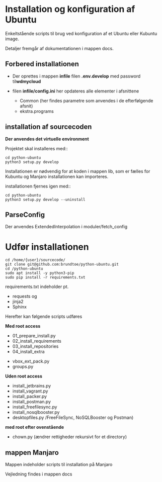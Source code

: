 # Installation og konfiguration af Ubuntu

Enkeltstående scripts til brug ved konfiguration af et Ubuntu eller Kubuntu image.

Detaljer fremgår af dokumentationen i mappen docs.

## Forbered installationen

- Der oprettes i mappen **infile** filen **.env.develop** med password til**wdmycloud**
- filen **infile/config.ini** her opdateres alle elementer i afsnittene 

    - Common (her findes parametre som anvendes i de efterfølgende afsnit)
    - ekstra.programs

## installation af sourcecoden

**Der anvendes det virtuelle environment**

Projektet skal installeres med::

    cd python-ubuntu
    python3 setup.py develop
    
Installationen er nødvendig for at koden i mappen lib, som er fælles for Kubuntu og Manjaro installationen kan importeres.

installationen fjernes igen med::

    cd python-ubuntu
    python3 setup.py develop --uninstall

## ParseConfig

Der anvendes ExtendedInterpolation i moduler/fetch_config

# Udfør installationen

    cd /home/{user}/sourcecode/
    git clone git@github.com:brundtoe/python-ubuntu.git
    cd /python-ubuntu
    sudo apt install -y python3-pip
    sudo pip install -r requirements.txt

requirements.txt indeholder pt. 

- requests og 
- jinja2
- Sphinx
    
Herefter kan følgende scripts udføres  

**Med root access**

* 01_prepare_install.py
* 02_install_requirements
* 03_install_repositories
* 04_install_extra

- vbox_ext_pack.py 
- groups.py


**Uden root access**

- install_jetbrains.py
- install_vagrant.py
- install_packer.py
- install_postman.py
- install_freefilesync.py
- install_nosqlbooster.py
- desktopfiles.py /FreeFileSync, NoSQLBooster og Postman) 

**med root efter ovenstående**
- chown.py (ændrer rettigheder rekursivt for et directory)

## mappen Manjaro

Mappen indeholder scripts til installation på Manjaro

Vejledning findes i mappen docs

